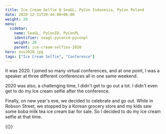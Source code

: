 ```yaml
---
title: Ice Cream Selfie @ SeaGL, PyCon Indonesia, PyCon Poland
date: 2020-12-31T20:44:00+06:00
weight: 20
menu:
  sidebar:
    name: SeaGL, PyConID, PyConPL
    identifier: seagl-pyconid-pyconpl
    weight: 20
    parent: ice-cream-selfies-2020
hero: nov2020.jpg
tags: ["Ice Cream Selfie", "Conference"]
---
```


It was 2020. I joined so many virtual conferences, and at one point, I was a
speaker at three different conferences all in one same weekend.

2020 was also, a challenging time, I didn't get to go out a lot. I didn't even
get to do my Ice cream selfie after the conference.

Finally, on new year's eve, we decided to celebrate and go out. While
in Robson Street, we stopped by a Korean grocery store and my kids saw some 
boba milk tea ice cream bar for sale. So I decided to do my ice cream selfie at
that time.


{{<tweet user="mariatta" id="1344847933682798594">}}

